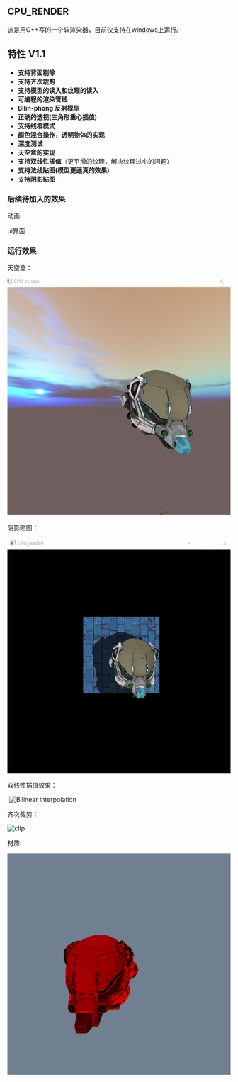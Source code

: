 ## CPU_RENDER

这是用C++写的一个软渲染器，目前仅支持在windows上运行。

## 特性 V1.1

- **支持背面剔除**
- **支持齐次裁剪**
- **支持模型的读入和纹理的读入**
- **可编程的渲染管线**
- **Bllin-phong 反射模型**
- **正确的透视(三角形重心插值)**
- **支持线框模式**
- **颜色混合操作，透明物体的实现**
- **深度测试**
- **天空盒的实现**
- **支持双线性插值**（更平滑的纹理，解决纹理过小的问题）
- **支持法线贴图(模型更逼真的效果)**
- **支持阴影贴图**

### 后续待加入的效果

动画

ui界面

### 运行效果

天空盒：

![skybox](https://github.com/StarryAlfredo/CPU_rendering/blob/master/RunningEffectOfRender/skybox.PNG)

阴影贴图：

![shadowMap](https://github.com/StarryAlfredo/CPU_rendering/blob/master/RunningEffectOfRender/shadow.png)

双线性插值效果：

​	![Bilinear interpolation](https://github.com/StarryAlfredo/CPU_rendering/blob/master/RunningEffectOfRender/double.png)

齐次裁剪：

![clip](https://github.com/StarryAlfredo/CPU_rendering/blob/master/RunningEffectOfRender/clip.png)

材质:

![material](https://github.com/StarryAlfredo/CPU_rendering/blob/master/RunningEffectOfRender/material.png)







